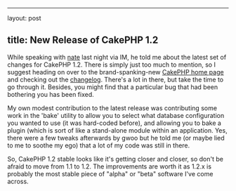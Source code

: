 <hr />

<p>layout: post</p>

<h2>title: New Release of CakePHP 1.2</h2>

<p>
While speaking with <a href="http://shiflett.org/blog/2007/dec/php-advent-calendar-day-24">nate</a> last night via IM, he told me about the latest set of changes for CakePHP 1.2.  There is simply just too much to mention, so I suggest heading on over to the brand-spanking-new <a href="http://cakephp.org">CakePHP home page</a> and checking out the <a href="https://trac.cakephp.org/wiki/changelog/1.2.x.x">changelog</a>.  There's a lot in there, but take the time to go through it. Besides, you might find that a particular bug that had been bothering you has been fixed.
</p>

<p>
My own modest contribution to the latest release was contributing some work in the 'bake' utility to allow you to select what database configuration you wanted to use (it was hard-coded before), and allowing you to bake a plugin (which is sort of like a stand-alone module within an application.   Yes, there were a few tweaks afterwards by gwoo but he told me (or maybe lied to me to soothe my ego) that a lot of my code was still in there.
</p>

<p>
So, CakePHP 1.2 stable looks like it's getting closer and closer, so don't be afraid to move from 1.1 to 1.2.  The improvements are worth it as 1.2.x is probably the most stable piece of "alpha" or "beta" software I've come across.
</p>
